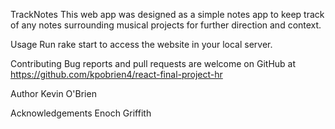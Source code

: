 TrackNotes
This web app was designed as a simple notes app to keep track of any notes surrounding musical projects for further direction and context.

Usage
Run rake start to access the website in your local server.

Contributing
Bug reports and pull requests are welcome on GitHub at https://github.com/kpobrien4/react-final-project-hr

Author Kevin O'Brien

Acknowledgements Enoch Griffith
